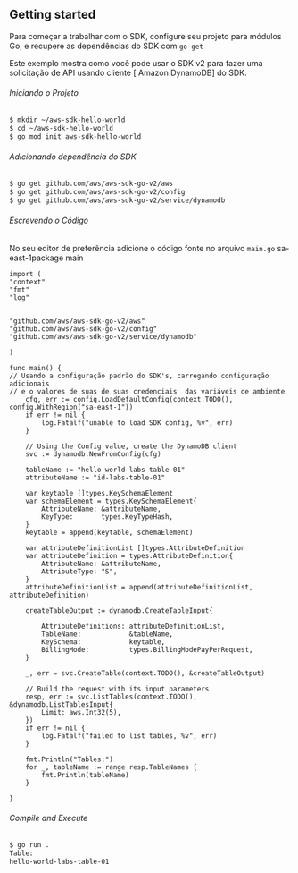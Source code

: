 ## Getting started

Para começar a trabalhar com o SDK, configure seu projeto para módulos Go, e recupere as dependências do SDK com `go get`

Este exemplo mostra como você pode usar o SDK v2 para fazer uma solicitação  de API  usando cliente [ Amazon DynamoDB] do SDK.

###### Iniciando o Projeto

```sh
$ mkdir ~/aws-sdk-hello-world
$ cd ~/aws-sdk-hello-world
$ go mod init aws-sdk-hello-world
```

###### Adicionando dependência do SDK

```sh
$ go get github.com/aws/aws-sdk-go-v2/aws
$ go get github.com/aws/aws-sdk-go-v2/config
$ go get github.com/aws/aws-sdk-go-v2/service/dynamodb
```

###### Escrevendo o Código

No seu editor de preferência adicione o código fonte no arquivo `main.go` sa-east-1package main

```
import (
"context"
"fmt"
"log"


"github.com/aws/aws-sdk-go-v2/aws"
"github.com/aws/aws-sdk-go-v2/config"
"github.com/aws/aws-sdk-go-v2/service/dynamodb"

)

func main() {
// Usando a configuração padrão do SDK's, carregando configuração adicionais
// e o valores de suas de suas credenciais  das variáveis de ambiente
	cfg, err := config.LoadDefaultConfig(context.TODO(), config.WithRegion("sa-east-1"))
	if err != nil {
		log.Fatalf("unable to load SDK config, %v", err)
	}

	// Using the Config value, create the DynamoDB client
	svc := dynamodb.NewFromConfig(cfg)

	tableName := "hello-world-labs-table-01"
	attributeName := "id-labs-table-01"

	var keytable []types.KeySchemaElement
	var schemaElement = types.KeySchemaElement{
		AttributeName: &attributeName,
		KeyType:       types.KeyTypeHash,
	}
	keytable = append(keytable, schemaElement)

	var attributeDefinitionList []types.AttributeDefinition
	var attributeDefinition = types.AttributeDefinition{
		AttributeName: &attributeName,
		AttributeType: "S",
	}
	attributeDefinitionList = append(attributeDefinitionList, attributeDefinition)

	createTableOutput := dynamodb.CreateTableInput{

		AttributeDefinitions: attributeDefinitionList,
		TableName:            &tableName,
		KeySchema:            keytable,
		BillingMode:          types.BillingModePayPerRequest,
	}

	_, err = svc.CreateTable(context.TODO(), &createTableOutput)

	// Build the request with its input parameters
	resp, err := svc.ListTables(context.TODO(), &dynamodb.ListTablesInput{
		Limit: aws.Int32(5),
	})
	if err != nil {
		log.Fatalf("failed to list tables, %v", err)
	}

	fmt.Println("Tables:")
	for _, tableName := range resp.TableNames {
		fmt.Println(tableName)
	}

}
```

###### Compile and Execute

```sh
$ go run .
Table:
hello-world-labs-table-01
```
